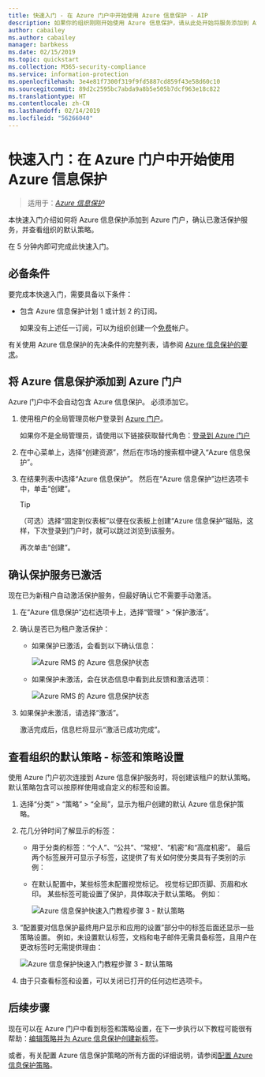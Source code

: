 ```yaml
---
title: 快速入门 - 在 Azure 门户中开始使用 Azure 信息保护 - AIP
description: 如果你的组织刚刚开始使用 Azure 信息保护，请从此处开始将服务添加到 Azure 门户，确认已激活保护服务并查看策略。
author: cabailey
ms.author: cabailey
manager: barbkess
ms.date: 02/15/2019
ms.topic: quickstart
ms.collection: M365-security-compliance
ms.service: information-protection
ms.openlocfilehash: 3e4e81f7300f319f9fd5887cd859f43e58d60c10
ms.sourcegitcommit: 89d2c2595bc7abda9a8b5e505b7dcf963e18c822
ms.translationtype: HT
ms.contentlocale: zh-CN
ms.lasthandoff: 02/14/2019
ms.locfileid: "56266040"
---
```

# <a name="quickstart-get-started-with-azure-information-protection-in-the-azure-portal"></a>快速入门：在 Azure 门户中开始使用 Azure 信息保护

>适用于：*[Azure 信息保护](https://azure.microsoft.com/pricing/details/information-protection)*

本快速入门介绍如何将 Azure 信息保护添加到 Azure 门户，确认已激活保护服务，并查看组织的默认策略。 

在 5 分钟内即可完成此快速入门。

## <a name="prerequisites"></a>必备条件

要完成本快速入门，需要具备以下条件：

- 包含 Azure 信息保护计划 1 或计划 2 的订阅。
    
    如果没有上述任一订阅，可以为组织创建一个[免费](https://portal.office.com/Signup/Signup.aspx?OfferId=87dd2714-d452-48a0-a809-d2f58c4f68b7)帐户。

有关使用 Azure 信息保护的先决条件的完整列表，请参阅 [Azure 信息保护的要求](requirements.md)。

## <a name="add-azure-information-protection-to-the-azure-portal"></a>将 Azure 信息保护添加到 Azure 门户

Azure 门户中不会自动包含 Azure 信息保护。 必须添加它。

1. 使用租户的全局管理员帐户登录到 [Azure 门户](https://portal.azure.com)。 
    
    如果你不是全局管理员，请使用以下链接获取替代角色：[登录到 Azure 门户](configure-policy.md#signing-in-to-the-azure-portal)

2. 在中心菜单上，选择“创建资源”，然后在市场的搜索框中键入“Azure 信息保护”。 
    
3. 在结果列表中选择“Azure 信息保护”。 然后在“Azure 信息保护”边栏选项卡中，单击“创建”。
    
    > [!TIP] 
    > （可选）选择“固定到仪表板”以便在仪表板上创建“Azure 信息保护”磁贴，这样，下次登录到门户时，就可以跳过浏览到该服务。
    
    再次单击“创建”。

## <a name="confirm-the-protection-service-is-activated"></a>确认保护服务已激活

现在已为新租户自动激活保护服务，但最好确认它不需要手动激活。 

1. 在“Azure 信息保护”边栏选项卡上，选择“管理” > “保护激活”。

2. 确认是否已为租户激活保护： 
    
    - 如果保护已激活，会看到以下确认信息：
        
        ![Azure RMS 的 Azure 信息保护状态](./media/info-protect-azurerms-activated.png)
        
    - 如果保护未激活，会在状态信息中看到此反馈和激活选项：
        
        ![Azure RMS 的 Azure 信息保护状态](./media/info-protect-azurerms-deactivated.png)

3. 如果保护未激活，请选择“激活”。 

    激活完成后，信息栏将显示“激活已成功完成”。

## <a name="view-your-organizations-default-policy---labels-and-policy-settings"></a>查看组织的默认策略 - 标签和策略设置

使用 Azure 门户初次连接到 Azure 信息保护服务时，将创建该租户的默认策略。 默认策略包含可以按原样使用或自定义的标签和设置。

1. 选择“分类” > “策略” > “全局”，显示为租户创建的默认 Azure 信息保护策略。
    
2. 花几分钟时间了解显示的标签：
    
   - 用于分类的标签：“个人”、“公共”、“常规”、“机密”和“高度机密”。 最后两个标签展开可显示子标签，这提供了有关如何使分类具有子类别的示例：
    
   - 在默认配置中，某些标签未配置视觉标记。 视觉标记即页脚、页眉和水印。 某些标签可能设置了保护，具体取决于默认策略。 例如： 
    
     ![Azure 信息保护快速入门教程步骤 3 - 默认策略](./media/info-protect-policy-default-labelsv2.png)
    
3. “配置要对信息保护最终用户显示和应用的设置”部分中的标签后面还显示一些策略设置。 例如，未设置默认标签，文档和电子邮件无需具备标签，且用户在更改标签时无需提供理由：
    
    ![Azure 信息保护快速入门教程步骤 3 - 默认策略](./media/info-protect-policy-default-settings-quickstart.png) 

4. 由于只查看标签和设置，可以关闭已打开的任何边栏选项卡。

## <a name="next-steps"></a>后续步骤

现在可以在 Azure 门户中看到标签和策略设置，在下一步执行以下教程可能很有帮助：[编辑策略并为 Azure 信息保护创建新标签](infoprotect-quick-start-tutorial.md)。

或者，有关配置 Azure 信息保护策略的所有方面的详细说明，请参阅[配置 Azure 信息保护策略](configure-policy.md)。

